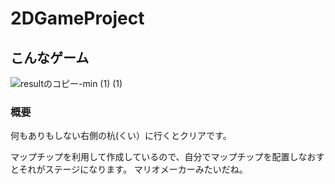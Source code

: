 # 2DGameProject

## こんなゲーム
![resultのコピー-min (1) (1)](https://user-images.githubusercontent.com/35249003/69510742-6d77ff80-0f81-11ea-9e2f-e7906989c195.gif)

### 概要
何もありもしない右側の杭(くい）に行くとクリアです。

マップチップを利用して作成しているので、自分でマップチップを配置しなおすとそれがステージになります。
マリオメーカーみたいだね。
